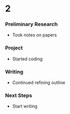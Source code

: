 # 2

### Preliminary Research
- Took notes on papers

### Project
- Started coding

### Writing
- Continued refining outline

### Next Steps
- Start writing